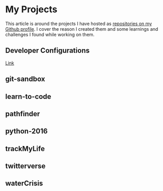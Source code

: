# My Projects

This article is around the projects I have hosted as [repositories on my Github profile](https://github.com/MichaelCurrin?tab=repositories). I cover the reason I created them and some learnings and challenges I found while working on them.

## Developer Configurations

[Link](https://github.com/MichaelCurrin/developerConfigurations)

## git-sandbox

## learn-to-code

## pathfinder

## python-2016

## trackMyLife

## twitterverse

## waterCrisis
